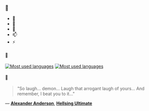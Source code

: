 ### 👋

- 🔭
- 🌱
- 💬
- 📫
- ⚡

#### 🧏

[![Most used languages](https://github-readme-stats-aynah.vercel.app/api/top-langs/?username=aynh&theme=solarized-dark&langs_count=6&layout=compact&hide_title=true)](https://github.com/anuraghazra/github-readme-stats#gh-dark-mode-only)
[![Most used languages](https://github-readme-stats-aynah.vercel.app/api/top-langs/?username=aynh&theme=solarized-light&langs_count=6&layout=compact&hide_title=true)](https://github.com/anuraghazra/github-readme-stats#gh-light-mode-only)

#### 💬

> "So laugh... demon... Laugh that arrogant laugh of yours... And remember, I beat you to it..."

&mdash; [**Alexander Anderson**](https://myanimelist.net/character.php?q=Alexander%20Anderson&cat=character), [**Hellsing Ultimate**](https://myanimelist.net/search/all?q=Hellsing%20Ultimate&cat=all)
